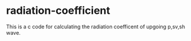# radiation-coefficient
This is a c code for calculating the radiation coefficent of upgoing p,sv,sh wave.
